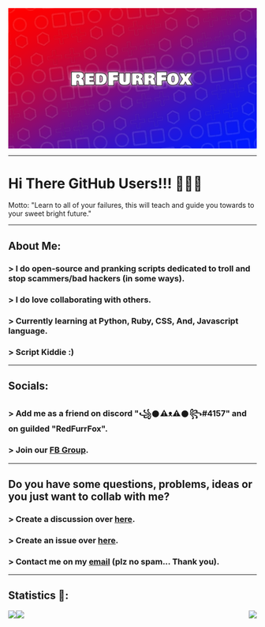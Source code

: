<img align="center" src="https://github.com/RedFurrFox/RedFurrFox/blob/RedFurrFox-Main/.resources/Banner.png?raw=true">


---

# Hi There GitHub Users!!! 👋👋👋 #
 Motto: "Learn to all of your failures, this will teach and guide you towards to your sweet bright future."

---

## About Me: ##
###  > I do open-source and pranking scripts dedicated to troll and stop scammers/bad hackers (in some ways). ###
###  > I do love collaborating with others. ###
###  > Currently learning at Python, Ruby, CSS, And, Javascript language. ###
###  > Script Kiddie :) ###

---

## Socials: ##
###  > Add me as a friend on discord "꧁𒊹⚠ᴥ⚠𒊹꧂#4157" and on guilded "RedFurrFox". ###
###  > Join our [FB Group](https://www.facebook.com/groups/1778790372291663). ###

---

## Do you have some questions, problems, ideas or you just want to collab with me? ##
###  > Create a discussion over [here](https://github.com/RedFurrFox/RedFurrFox/discussions). ###
###  > Create an issue over [here](https://github.com/RedFurrFox/RedFurrFox/issues). ###
###  > Contact me on my [email](mailto:redfurryfoxgaming@gmail.com) (plz no spam... Thank you). ###

---

## Statistics 👀: ##
<p1>
  <img align="left" src="https://github-readme-stats.vercel.app/api?username=RedFurrFox&count_private=true&theme=dark&show_icons=true)">
  <img src="https://github-readme-streak-stats.herokuapp.com?user=RedFurrFox&theme=dark-smoky">
</p1>
<p2>
  <img align="right" src="https://komarev.com/ghpvc/?username=RedFurrFox">
</p2>
